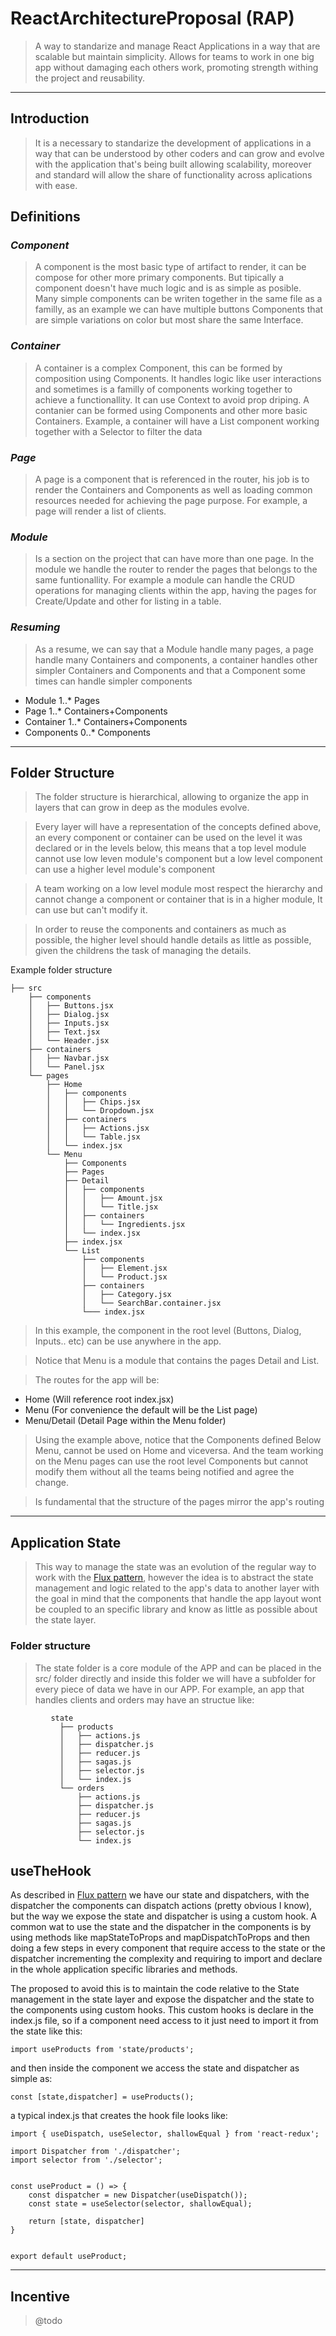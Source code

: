 # ReactArchitectureProposal (RAP)
> A way to standarize and manage React Applications in a way that are scalable but maintain simplicity. Allows for teams to work in one big app without damaging each others work, promoting strength withing the project and reusability.

---


## Introduction
> It is a necessary to standarize the development of applications in a way that can be understood by other coders and can grow and evolve with the application that's being built allowing scalability, moreover and standard will allow the share of functionality across aplications with ease.


## Definitions

### *Component*
> A component is the most basic type of artifact to render, it can be compose for other more primary components. But tipically a component doesn't have much logic and is as simple as posible.
Many simple components can be writen together in the same file as a familly, as an example we can have multiple buttons Components that are simple variations on color but most share the same Interface.

### *Container*
> A container is a complex Component, this can be formed by composition using Components. It handles logic like user interactions and sometimes is a familly of components working together to achieve a functionallity. It can use Context to avoid prop driping.
A contanier can be formed using Components and other more basic Containers. Example, a container will have a List component working together with a Selector to filter the data


### *Page*
> A page is a component that is referenced in the router, his job is to render the Containers and Components as well as loading common resources needed for achieving the page purpose. For example, a page will render a list of clients.


### *Module*
> Is a section on the project that can have more than one page. In the module we handle the router to render the pages that belongs to the same funtionallity. For example a module can handle the CRUD operations for managing clients within the app, having the pages for Create/Update and other for listing in a table.


### *Resuming*
> As a resume, we can say that a Module handle many pages, a page handle many Containers and components, a container handles other simpler Containers and Components and that a Component some times can handle simpler components
> 
* Module 1..* Pages
* Page 1..* Containers+Components 
* Container 1..* Containers+Components
* Components 0..* Components
----

## Folder Structure

> The folder structure is hierarchical, allowing to organize the app in layers that can grow in deep as the modules evolve.

> Every layer will have a representation of the concepts defined above, an every component or container can be used on the level it was declared or in the levels below, this means that a top level module cannot use low leven module's component but a low level component can use a higher level module's component

> A team working on a low level module most respect the hierarchy and cannot change a component or container that is in a higher module, It can use but can't modify it.

> In order to reuse the components and containers as much as possible, the higher level should handle details as little as possible, given the childrens the task of managing the details.

Example folder structure

    ├── src
        ├── components
        │   ├── Buttons.jsx
        │   ├── Dialog.jsx
        │   ├── Inputs.jsx
        │   ├── Text.jsx
        │   └── Header.jsx
        ├── containers
        │   ├── Navbar.jsx   
        │   └── Panel.jsx
        └── pages
            ├── Home
            │   ├── components
            │   │   ├── Chips.jsx
            │   │   └── Dropdown.jsx
            │   ├── containers
            │   │   ├── Actions.jsx
            │   │   └── Table.jsx
            │   └── index.jsx
            └── Menu
                ├── Components
                ├── Pages
                ├── Detail
                │   ├── components
                │   │   ├── Amount.jsx
                │   │   └── Title.jsx
                │   ├── containers
                │   │   └── Ingredients.jsx
                │   └── index.jsx
                ├── index.jsx
                └── List
                    ├── components
                    │   ├── Element.jsx
                    │   └── Product.jsx
                    ├── containers
                    │   ├── Category.jsx
                    │   └── SearchBar.container.jsx
                    └─── index.jsx

> In this example, the component in the root level (Buttons, Dialog, Inputs.. etc) can be use anywhere in the app.

> Notice that Menu is a module that contains the pages Detail and List.

> The routes for the app will be:
 * Home (Will reference root index.jsx)
 * Menu (For convenience the default will be the List page)
 * Menu/Detail (Detail Page within the Menu folder)

> Using the example above, notice that the Components defined Below Menu, cannot be used on Home and viceversa. And the team working on the Menu pages can use the root level Components but cannot modify them without all the teams being notified and agree the change.
  
> Is fundamental that the structure of the pages mirror the app's routing

----
## Application State
> This way to manage the state was an evolution of the regular way to work with the [Flux pattern](https://facebook.github.io/flux/docs/in-depth-overview), however the idea is to abstract the state management and logic related to the app's data to another layer with the goal in mind that the components that handle the app layout wont be coupled to an specific library and know as little as possible about the state layer.


### Folder structure
> The state folder is a core module of the APP and can be placed in the src/ folder directly and inside this folder we will have a subfolder for every piece of data we have in our APP. For example, an app that handles clients and orders may have an structue like:



             state
               ├── products
               │   ├── actions.js
               │   ├── dispatcher.js
               │   ├── reducer.js
               │   ├── sagas.js
               │   ├── selector.js
               │   └── index.js
               └── orders
                   ├── actions.js
                   ├── dispatcher.js                   
                   ├── reducer.js
                   ├── sagas.js
                   ├── selector.js
                   └── index.js


## **use**TheHook

As described in [Flux pattern](https://facebook.github.io/flux/docs/in-depth-overview) we have our state and dispatchers, with the dispatcher the components can dispatch actions (pretty obvious I know), but the way we expose the state and dispatcher is using a custom hook. A common wat to use the state and the dispatcher in the components is by using methods like mapStateToProps and mapDispatchToProps and then doing a few steps in every component that require access to the state or the dispatcher incrementing the complexity and requiring to import and declare in the whole application specific libraries and methods. 

The proposed to avoid this is to maintain the code relative to the State management in the state layer and expose the dispatcher and the state to the components using custom hooks. This custom hooks is declare in the index.js file, so if a component need access to it just need to import it from the state like this:


    import useProducts from 'state/products';

and then inside the component we access the state and dispatcher as simple as:

    const [state,dispatcher] = useProducts();

a typical index.js that creates the hook file looks like:

    import { useDispatch, useSelector, shallowEqual } from 'react-redux';

    import Dispatcher from './dispatcher';
    import selector from './selector';


    const useProduct = () => {
        const dispatcher = new Dispatcher(useDispatch());
        const state = useSelector(selector, shallowEqual);

        return [state, dispatcher]
    }


    export default useProduct;



----

## Incentive
> @todo